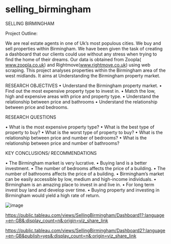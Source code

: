 # selling_birmingham


SELLING BIRMINGHAM

Project Outline:

We are real estate agents in one of Uk’s most populous cities. We buy and sell properties within Birmingham. We have been given the task of creating a dashboard that our clients could use without any stress when trying to find the home of their dreams. Our data is obtained from Zoopla( www.zoopla.co.uk) and Rightmove(www.rightmove.co.uk) using web scraping. This project analyses properties within the Birmingham area of the west midlands. It aims at Understanding the Birmingham property market. 


RESEARCH OBJECTIVES
•	Understand the Birmingham property market.
•	Find out the most expensive property type to invest in.
•	Match   the low, high and expensive areas with price and property type.
•	Understand the relationship between price and bathrooms
•	Understand the relationship between price and bedrooms.

RESEARCH QUESTIONS

•	What is the most expensive property type?
•	What is the best type of property to buy?
•	What is the worst type of property to buy?
•	 What is the relationship between price and number of bedrooms?
•	What is the relationship between price and number of bathrooms?


KEY CONCLUSIONS/ RECOMMENDATIONS

•	The Birmingham market is very lucrative.
•	Buying land is a better investment.
•	The number of bedrooms affects the price of a building.
•	The number of bathrooms affects the price of a building. 
•	Birmingham’s market can be easily accessible by low, medium and high-income individuals.
•	Birmingham is an amazing place to invest in and live in.
•	For long term invest buy land and develop over time.
•	Buying property and investing in Birmingham would yield a high rate of return.

![image](https://user-images.githubusercontent.com/107362585/193480630-9ec1e85e-a941-45d8-9b9b-09c4ac760332.png)


https://public.tableau.com/views/SellingBirmingham/Dashboard1?:language=en-GB&:display_count=n&:origin=viz_share_link

https://public.tableau.com/views/SellingBirmingham/Dashboard2?:language=en-GB&publish=yes&:display_count=n&:origin=viz_share_link
